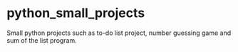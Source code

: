 # python_small_projects
Small python projects such as to-do list project, number guessing game and sum of the list program.
